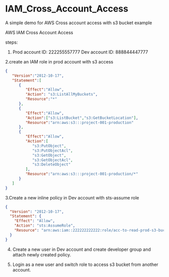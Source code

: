 # IAM_Cross_Account_Access
A simple demo for AWS Cross account access with s3 bucket example



AWS IAM Cross Account Access

steps:

1. Prod account ID: 222255557777
   Dev account ID:  888844447777

2.create an IAM role in prod account with s3 access

```json
{
   "Version":"2012-10-17",
   "Statement":[
      {
         "Effect":"Allow",
         "Action": "s3:ListAllMyBuckets",
         "Resource":"*"
      },
      {
         "Effect":"Allow",
         "Action":["s3:ListBucket","s3:GetBucketLocation"],
         "Resource":"arn:aws:s3:::project-001-production"
      },
      {
         "Effect":"Allow",
         "Action":[
            "s3:PutObject",
            "s3:PutObjectAcl",
            "s3:GetObject",
            "s3:GetObjectAcl",
            "s3:DeleteObject"
         ],
         "Resource":"arn:aws:s3:::project-001-production/*"
      }
   ]
}
```

3.Create a new inline policy in Dev account with sts-assume role

```json
{
  "Version": "2012-10-17",
  "Statement": {
    "Effect": "Allow",
    "Action": "sts:AssumeRole",
    "Resource": "arn:aws:iam::222222222222:role/acc-to-read-prod-s3-bucket"
  }
}
```


4. Create a new user in Dev account and create developer group and attach newly created policy.

5. Login as a new user and switch role to access s3 bucket from another account.

